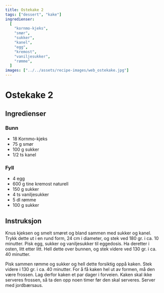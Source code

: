 ```yaml
---
title: Ostekake 2
tags: ["dessert", "kake"]
ingredienser:
  [
    "kornmo-kjeks",
    "smør",
    "sukker",
    "kanel",
    "egg",
    "kremost",
    "vaniljesukker",
    "rømme",
  ]
images: ["../../assets/recipe-images/web_ostekake.jpg"]
---
```


# Ostekake 2

## Ingredienser

### Bunn

- 18 Kornmo-kjeks
- 75 g smør
- 100 g sukker
- 1/2 ts kanel

### Fyll

- 4 egg
- 600 g tine kremost naturell
- 150 g sukker
- 4 ts vaniljesukker
- 5 dl rømme
- 100 g sukker

## Instruksjon

Knus kjeksen og smelt smøret og bland sammen med sukker og kanel. Trykk dette ut i en rund form, 24 cm i diameter, og stek ved 180 gr. i ca. 10 minutter. Pisk egg, sukker og vaniljesukker til eggedosis. Ha deretter i osten, litt etter litt. Hell dette over bunnen, og stek videre ved 130 gr. i ca. 40 minutter.

Pisk sammen rømme og sukker og hell dette forsiktig oppå kaken. Stek videre i 130 gr. i ca. 40 minutter. For å få kaken hel ut av formen, må den være frossen. Lag derfor kaken et par dager i forveien. Kaken skal ikke serveres frossen, så ta den opp noen timer før den skal serveres. Server med jordbærsaus.
